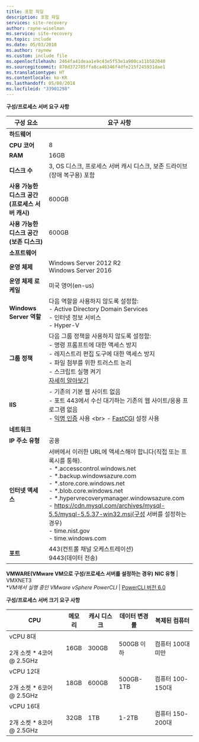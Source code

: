 ```yaml
---
title: 포함 파일
description: 포함 파일
services: site-recovery
author: rayne-wiselman
ms.service: site-recovery
ms.topic: include
ms.date: 05/03/2018
ms.author: raynew
ms.custom: include file
ms.openlocfilehash: 2464fa41deaa1e9c43e5f53e1a900ca11b582040
ms.sourcegitcommit: 870d372785ffa8ca46346f4dfe215f245931dae1
ms.translationtype: HT
ms.contentlocale: ko-KR
ms.lasthandoff: 05/08/2018
ms.locfileid: "33901298"
---
```

**구성/프로세스 서버 요구 사항**

**구성 요소** | **요구 사항** 
--- | ---
**하드웨어** | 
**CPU 코어** | 8 
**RAM** | 16GB
**디스크 수** | 3, OS 디스크, 프로세스 서버 캐시 디스크, 보존 드라이브(장애 복구용) 포함 
**사용 가능한 디스크 공간(프로세스 서버 캐시)** | 600GB
**사용 가능한 디스크 공간(보존 디스크)** | 600GB
**소프트웨어** | 
**운영 체제** | Windows Server 2012 R2 <br> Windows Server 2016
**운영 체제 로케일** | 미국 영어(en-us)
**Windows Server 역할** | 다음 역할을 사용하지 않도록 설정함: <br> - Active Directory Domain Services <br>- 인터넷 정보 서비스 <br> - Hyper-V 
**그룹 정책** | 다음 그룹 정책을 사용하지 않도록 설정함: <br> - 명령 프롬프트에 대한 액세스 방지 <br> - 레지스트리 편집 도구에 대한 액세스 방지 <br> - 파일 첨부를 위한 트러스트 논리 <br> - 스크립트 실행 켜기 <br> [자세히 알아보기](https://technet.microsoft.com/library/gg176671(v=ws.10).aspx)
**IIS** | - 기존의 기본 웹 사이트 없음 <br> - 포트 443에서 수신 대기하는 기존의 웹 사이트/응용 프로그램 없음 <br>- [익명 인증](https://technet.microsoft.com/library/cc731244(v=ws.10).aspx) 사용 <br> - [FastCGI](https://technet.microsoft.com/library/cc753077(v=ws.10).aspx) 설정 사용 
**네트워크** | 
**IP 주소 유형** | 공용 
**인터넷 액세스** | 서버에서 이러한 URL에 액세스해야 합니다(직접 또는 프록시를 통해). <br> - \*.accesscontrol.windows.net<br> - \*.backup.windowsazure.com <br>- \*.store.core.windows.net<br> - \*.blob.core.windows.net<br> - \*.hypervrecoverymanager.windowsazure.com <br> - https://cdn.mysql.com/archives/mysql-5.5/mysql-5.5.37-win32.msi(구성 서버를 설정하는 경우) <br> - time.nist.gov <br> - time.windows.com 
**포트** | 443(컨트롤 채널 오케스트레이션)<br>9443(데이터 전송) 
**VMWARE(VMware VM으로 구성/프로세스 서버를 설정하는 경우)**
**NIC 유형** | VMXNET3  
**VM에서 실행 중인 VMware vSphere PowerCLI* | [PowerCLI 버전 6.0](https://my.vmware.com/web/vmware/details?productId=491&downloadGroup=PCLI600R1 "PowerCLI 6.0")

**구성/프로세스 서버 크기 요구 사항**

**CPU** | **메모리** | **캐시 디스크** | **데이터 변경률** | **복제된 컴퓨터**
--- | --- | --- | --- | ---
vCPU 8대<br/><br/> 2개 소켓 * 4코어 @ 2.5GHz | 16GB | 300GB | 500GB 이하 | 컴퓨터 100대 미만
vCPU 12대<br/><br/> 2개 소켓 * 6코어 @ 2.5GHz | 18GB | 600GB | 500GB-1TB | 컴퓨터 100-150대
vCPU 16대<br/><br/> 2개 소켓 * 8코어 @ 2.5GHz | 32GB | 1TB | 1-2TB | 컴퓨터 150-200대

